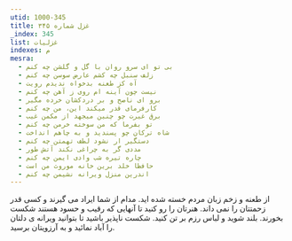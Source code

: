 ```yaml
---
utid: 1000-345
title: غزل شماره ۳۴۵
_index: 345
list: غزلیات
indexes: م
mesra:
  - بی تو ای سرو روان با گل و گلشن چه کنم
  - زلف سنبل چه کشم عارض سوسن چه کنم
  - آه کز طعنه بدخواه ندیدم رویت
  - نیست چون آینه ام روی ز آهن چه کنم
  - برو ای ناصح و بر دردکشان خرده مگیر
  - کارفرمای قدر میکند این، من چه کنم
  - برق غیرت چو چنین میجهد از مکمن غیب
  - تو بفرما که من سوخته خرمن چه کنم
  - شاه ترکان چو پسندید و به چاهم انداخت
  - دستگیر ار نشود لطف تهمتن چه کنم
  - مددی گر به چراغی نکند آتش طور
  - چاره تیره شب وادی ایمن چه کنم
  - حافظا خلد برین خانه موروث من است
  - اندرین منزل ویرانه نشیمن چه کنم
---
```

از طعنه و زخم زبان مردم خسته شده اید. مدام از شما ایراد می گیرند و کسی قدر زحمتتان را نمی داند. هنرتان را رو کنید تا آنهایی که رقیب و حسود هستند شکست بخورند. بلند شوید و لباس رزم بر تن کنید. شکست ناپذیر باشید تا بتوانید ویرانه ی دلتان را آباد نمائید و به آرزویتان برسید.
